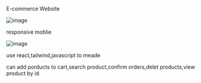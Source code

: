 E-commerce Website 

![image](https://github.com/PyW1tt/e-commerce/assets/136727247/3e5d5a85-95d5-4a67-b778-5047a2b789b5)

responsive moblie

![image](https://github.com/PyW1tt/e-commerce/assets/136727247/bd5d204d-b79e-4a53-bea1-ad751f04c713)

use react,tailwind,javascript to meade

can add porducts to cart,search product,confirm orders,delet products,view product by id


